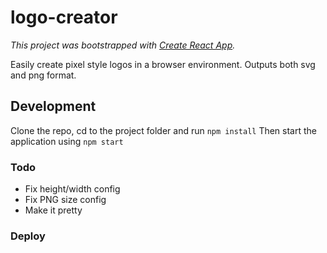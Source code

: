 # logo-creator

*This project was bootstrapped with [Create React App](https://github.com/facebook/create-react-app).*

Easily create pixel style logos in a browser environment. Outputs both svg and png format.

## Development
Clone the repo, cd to the project folder and run
```npm install```
Then start the application using
```npm start```

### Todo
- Fix height/width config
- Fix PNG size config
- Make it pretty

### Deploy